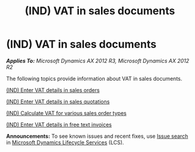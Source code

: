 ﻿---
title: (IND) VAT in sales documents
TOCTitle: (IND) VAT in sales documents
ms:assetid: 0c9ff669-1a6e-45de-b044-12438d363e0f
ms:mtpsurl: https://technet.microsoft.com/en-us/library/JJ664478(v=AX.60)
ms:contentKeyID: 49385557
ms.date: 04/18/2014
mtps_version: v=AX.60
---

# (IND) VAT in sales documents 


_**Applies To:** Microsoft Dynamics AX 2012 R3, Microsoft Dynamics AX 2012 R2_

The following topics provide information about VAT in sales documents.

[(IND) Enter VAT details in sales orders](ind-enter-vat-details-in-sales-orders.md)

[(IND) Enter VAT details in sales quotations](ind-enter-vat-details-in-sales-quotations.md)

[(IND) Calculate VAT for various sales order types](ind-calculate-vat-for-various-sales-order-types.md)

[(IND) Enter VAT details in free text invoices](ind-enter-vat-details-in-free-text-invoices.md)

  
**Announcements:** To see known issues and recent fixes, use [Issue search](http://go.microsoft.com/fwlink/?linkid=389258) in [Microsoft Dynamics Lifecycle Services](http://go.microsoft.com/fwlink/?linkid=306505) (LCS).

